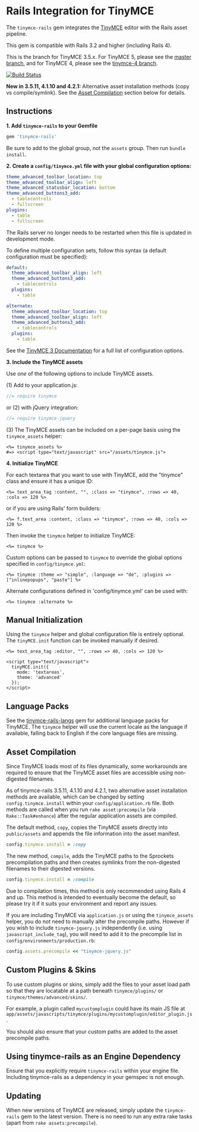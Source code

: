 Rails Integration for TinyMCE
=============================

The `tinymce-rails` gem integrates the [TinyMCE](http://www.tinymce.com/) editor with the Rails asset pipeline.

This gem is compatible with Rails 3.2 and higher (including Rails 4).

This is the branch for TinyMCE 3.5.x. For TinyMCE 5, please see the [master branch](https://github.com/spohlenz/tinymce-rails), and for TinyMCE 4, please see the [tinymce-4 branch](https://github.com/spohlenz/tinymce-rails/tree/tinymce-4).

[![Build Status](https://travis-ci.org/spohlenz/tinymce-rails.png?branch=tinymce-3)](https://travis-ci.org/spohlenz/tinymce-rails)

**New in 3.5.11, 4.1.10 and 4.2.1:** Alternative asset installation methods (copy vs compile/symlink). See the [Asset Compilation](#asset-compilation) section below for details.

Instructions
------------

**1. Add `tinymce-rails` to your Gemfile**

```ruby
gem 'tinymce-rails'
```

Be sure to add to the global group, not the `assets` group. Then run `bundle install`.


**2. Create a `config/tinymce.yml` file with your global configuration options:**

```yml
theme_advanced_toolbar_location: top
theme_advanced_toolbar_align: left
theme_advanced_statusbar_location: bottom
theme_advanced_buttons3_add:
  - tablecontrols
  - fullscreen
plugins:
  - table
  - fullscreen
```

The Rails server no longer needs to be restarted when this file is updated in development mode.

To define multiple configuration sets, follow this syntax (a default configuration must be specified):

```yml
default:
  theme_advanced_toolbar_align: left
  theme_advanced_buttons3_add:
    - tablecontrols
  plugins:
    - table

alternate:
  theme_advanced_toolbar_location: top
  theme_advanced_toolbar_align: left
  theme_advanced_buttons3_add:
    - tablecontrols
  plugins:
    - table
```

See the [TinyMCE 3 Documentation](http://archive.tinymce.com/wiki.php/Configuration3x) for a full list of configuration options.


**3. Include the TinyMCE assets**

Use *one* of the following options to include TinyMCE assets.

(1) Add to your application.js:

```js
//= require tinymce
```

or (2) with jQuery integration:

```js
//= require tinymce-jquery
```

(3) The TinyMCE assets can be included on a per-page basis using the `tinymce_assets` helper:

```erb
<%= tinymce_assets %>
#=> <script type="text/javascript" src="/assets/tinymce.js">
```

**4. Initialize TinyMCE**

For each textarea that you want to use with TinyMCE, add the "tinymce" class and ensure it has a unique ID:

```erb
<%= text_area_tag :content, "", :class => "tinymce", :rows => 40, :cols => 120 %>
```

or if you are using Rails' form builders:

```erb
<%= f.text_area :content, :class => "tinymce", :rows => 40, :cols => 120 %>
```

Then invoke the `tinymce` helper to initialize TinyMCE:

```erb
<%= tinymce %>
```

Custom options can be passed to `tinymce` to override the global options specified in `config/tinymce.yml`:

```erb
<%= tinymce :theme => "simple", :language => "de", :plugins => ["inlinepopups", "paste"] %>
```

Alternate configurations defined in 'config/tinymce.yml' can be used with:

```erb
<%= tinymce :alternate %>
```

Manual Initialization
---------------------

Using the `tinymce` helper and global configuration file is entirely optional. The `tinyMCE.init` function can be invoked manually if desired.

```erb
<%= text_area_tag :editor, "", :rows => 40, :cols => 120 %>

<script type="text/javascript">
  tinyMCE.init({
    mode: 'textareas',
    theme: 'advanced'
  });
</script>
```

Language Packs
--------------

See the [tinymce-rails-langs](https://github.com/spohlenz/tinymce-rails-langs) gem for additional language packs for TinyMCE. The `tinymce` helper will use the current locale as the language if available, falling back to English if the core language files are missing.


Asset Compilation
-----------------

Since TinyMCE loads most of its files dynamically, some workarounds are required to ensure that the TinyMCE asset files are accessible using non-digested filenames.

As of tinymce-rails 3.5.11, 4.1.10 and 4.2.1, two alternative asset installation methods are available, which can be changed by setting `config.tinymce.install` within your `config/application.rb` file. Both methods are called when you run `rake asset:precompile` (via `Rake::Task#enhance`) after the regular application assets are compiled.

The default method, `copy`, copies the TinyMCE assets directly into `public/assets` and appends the file information into the asset manifest.

```ruby
config.tinymce.install = :copy
```

The new method, `compile`, adds the TinyMCE paths to the Sprockets precompilation paths and then creates symlinks from the non-digested filenames to their digested versions.

```ruby
config.tinymce.install = :compile
```

Due to compilation times, this method is only recommended using Rails 4 and up. This method is intended to eventually become the default, so please try it if it suits your environment and report any issues.

If you are including TinyMCE via `application.js` or using the `tinymce_assets` helper, you do not need to manually alter the precompile paths. However if you wish to include `tinymce-jquery.js` independently (i.e. using `javascript_include_tag`), you will need to add it to the precompile list in `config/environments/production.rb`:

```ruby
config.assets.precompile << "tinymce-jquery.js"
```


Custom Plugins & Skins
----------------------

To use custom plugins or skins, simply add the files to your asset load path so that they are locatable at a path beneath `tinymce/plugins/` or `tinymce/themes/advanced/skins/`.

For example, a plugin called `mycustomplugin` could have its main JS file at `app/assets/javascripts/tinymce/plugins/mycustomplugin/editor_plugin.js`.

You should also ensure that your custom paths are added to the asset precompile paths.


Using tinymce-rails as an Engine Dependency
-------------------------------------------

Ensure that you explicitly require `tinymce-rails` within your engine file. Including tinymce-rails as a dependency in your gemspec is not enough.


Updating
--------

When new versions of TinyMCE are released, simply update the `tinymce-rails` gem to the latest version. There is no need to run any extra rake tasks (apart from `rake assets:precompile`).
